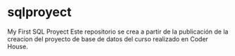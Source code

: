 # sqlproyect
My First SQL Proyect
Este repositorio se crea a partir de la publicación de la creacion del proyecto de base de datos del curso realizado en Coder House.
